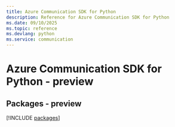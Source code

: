 ```yaml
---
title: Azure Communication SDK for Python
description: Reference for Azure Communication SDK for Python
ms.date: 09/10/2025
ms.topic: reference
ms.devlang: python
ms.service: communication
---
```

# Azure Communication SDK for Python - preview
## Packages - preview
[!INCLUDE [packages](communication-index.md)]